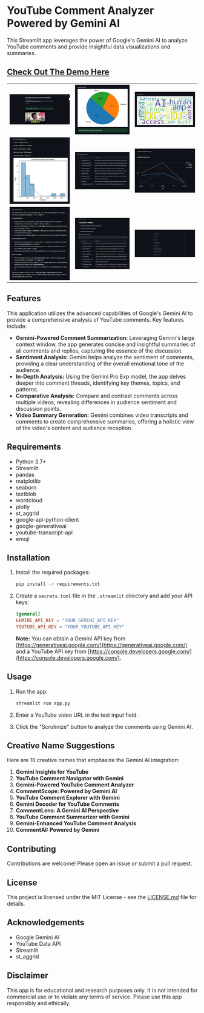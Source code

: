 # YouTube Comment Analyzer Powered by Gemini AI

This Streamlit app leverages the power of Google's Gemini AI to analyze YouTube comments and provide insightful data visualizations and summaries.

## [**Check Out The Demo Here**](https://youtube-comment-ai-scrutinizer.streamlit.app/)

<table>
  <tr>
    <td><img src="demo_images/main_menu.jpeg" alt="Main Demo"></td>
    <td><img src="demo_images/sentiment_analysis.jpeg" alt="Sentiment Analysis Demo"></td>
    <td><img src="demo_images/word_cloud.jpeg" alt="Word Cloud Demo"></td>
  </tr>
  <tr>
    <td><img src="demo_images/comment_length_analysis.jpeg" alt="Comment Length Demo"></td>
    <td><img src="demo_images/user_engagement_score.jpeg" alt="User Engagement Demo"></td>
    <td><img src="demo_images/sentiment_overtime.jpeg" alt="Sentiment Overtime Demo"></td
  </tr>
  <tr>
    <td><img src="demo_images/comments_summary.jpeg" alt="Comments Summary Demo"></td>
    <td><img src="demo_images/top_commenters.jpeg" alt="Top Commenters Demo"></td>
    <td><img src="demo_images/collapsed_menu.jpeg" alt="Collapsed Menu Demo"></td>

  </tr>
</table>

## Features

This application utilizes the advanced capabilities of Google's Gemini AI to provide a comprehensive analysis of YouTube comments. Key features include:

- **Gemini-Powered Comment Summarization:**  Leveraging Gemini's large context window, the app generates concise and insightful summaries of all comments and replies, capturing the essence of the discussion.
- **Sentiment Analysis:**  Gemini helps analyze the sentiment of comments, providing a clear understanding of the overall emotional tone of the audience.
- **In-Depth Analysis:**  Using the Gemini Pro Exp model, the app delves deeper into comment threads, identifying key themes, topics, and patterns.
- **Comparative Analysis:**  Compare and contrast comments across multiple videos, revealing differences in audience sentiment and discussion points.
- **Video Summary Generation:**  Gemini combines video transcripts and comments to create comprehensive summaries, offering a holistic view of the video's content and audience reception.

## Requirements

- Python 3.7+
- Streamlit
- pandas
- matplotlib
- seaborn
- textblob
- wordcloud
- plotly
- st_aggrid
- google-api-python-client
- google-generativeai
- youtube-transcript-api
- emoji

## Installation

1. Install the required packages:
   ```bash
   pip install -r requirements.txt
   ```

2. Create a `secrets.toml` file in the `.streamlit` directory and add your API keys:
   ```toml
   [general]
   GEMINI_API_KEY = "YOUR_GEMINI_API_KEY"
   YOUTUBE_API_KEY = "YOUR_YOUTUBE_API_KEY"
   ```

   **Note:** You can obtain a Gemini API key from [https://generativeai.google.com/](https://generativeai.google.com/) and a YouTube API key from [https://console.developers.google.com/](https://console.developers.google.com/).

## Usage

1. Run the app:
   ```bash
   streamlit run app.py
   ```

2. Enter a YouTube video URL in the text input field.
3. Click the "Scrutinize" button to analyze the comments using Gemini AI.

## Creative Name Suggestions

Here are 10 creative names that emphasize the Gemini AI integration:

1. **Gemini Insights for YouTube**
2. **YouTube Comment Navigator with Gemini**
3. **Gemini-Powered YouTube Comment Analyzer**
4. **CommentScope: Powered by Gemini AI**
5. **YouTube Comment Explorer with Gemini**
6. **Gemini Decoder for YouTube Comments**
7. **CommentLens: A Gemini AI Perspective**
8. **YouTube Comment Summarizer with Gemini**
9. **Gemini-Enhanced YouTube Comment Analysis**
10. **CommentAI: Powered by Gemini**

## Contributing

Contributions are welcome! Please open an issue or submit a pull request.

## License

This project is licensed under the MIT License - see the [LICENSE.md](LICENSE.md) file for details.

## Acknowledgements

- Google Gemini AI
- YouTube Data API
- Streamlit
- st_aggrid

## Disclaimer

This app is for educational and research purposes only. It is not intended for commercial use or to violate any terms of service. Please use this app responsibly and ethically.
